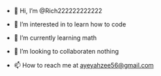 - 👋 Hi, I’m @Rich222222222222
- 👀 I’m interested in to learn how to code
- 🌱 I’m currently learning math
- 💞️ I’m looking to collaboraten nothing

- 📫 How to reach me at ayeyahzee56@gmail.com

<!---
Rich222222222222/Rich222222222222 is a ✨ special ✨ repository because its `README.md` (this file) appears on your GitHub profile.
You can click the Preview link to take a look at your changes.
--->

